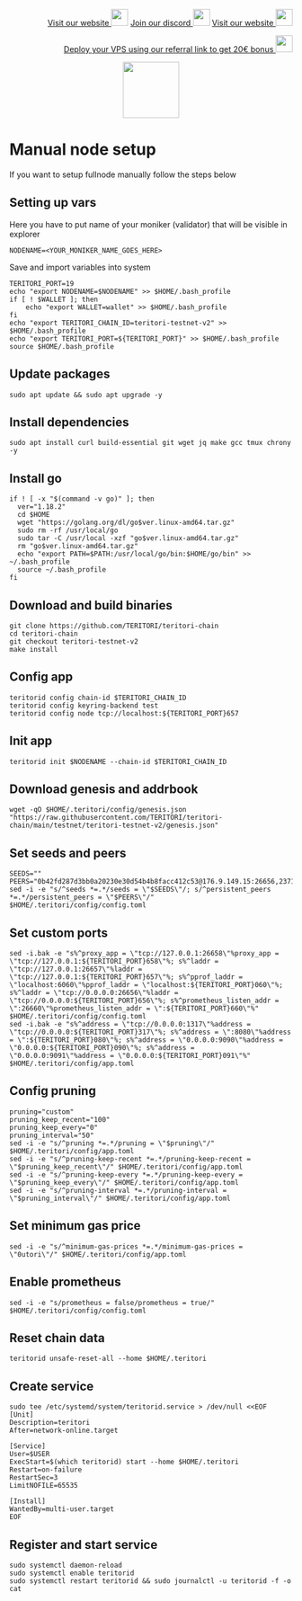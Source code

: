 <p style="font-size:14px" align="right">
<a href="https://kjnodes.com/" target="_blank">Visit our website <img src="https://user-images.githubusercontent.com/50621007/168689709-7e537ca6-b6b8-4adc-9bd0-186ea4ea4aed.png" width="30"/></a>
<a href="https://discord.gg/EY35ZzXY" target="_blank">Join our discord <img src="https://user-images.githubusercontent.com/50621007/176236430-53b0f4de-41ff-41f7-92a1-4233890a90c8.png" width="30"/></a>
<a href="https://kjnodes.com/" target="_blank">Visit our website <img src="https://user-images.githubusercontent.com/50621007/168689709-7e537ca6-b6b8-4adc-9bd0-186ea4ea4aed.png" width="30"/></a>
</p>

<p style="font-size:14px" align="right">
<a href="https://hetzner.cloud/?ref=y8pQKS2nNy7i" target="_blank">Deploy your VPS using our referral link to get 20€ bonus <img src="https://user-images.githubusercontent.com/50621007/174612278-11716b2a-d662-487e-8085-3686278dd869.png" width="30"/></a>
</p>

<p align="center">
  <img height="100" height="auto" src="https://user-images.githubusercontent.com/50621007/179568169-a81fb8a8-12d2-4865-aa91-3dba7649d54e.png">
</p>

# Manual node setup
If you want to setup fullnode manually follow the steps below

## Setting up vars
Here you have to put name of your moniker (validator) that will be visible in explorer
```
NODENAME=<YOUR_MONIKER_NAME_GOES_HERE>
```

Save and import variables into system
```
TERITORI_PORT=19
echo "export NODENAME=$NODENAME" >> $HOME/.bash_profile
if [ ! $WALLET ]; then
	echo "export WALLET=wallet" >> $HOME/.bash_profile
fi
echo "export TERITORI_CHAIN_ID=teritori-testnet-v2" >> $HOME/.bash_profile
echo "export TERITORI_PORT=${TERITORI_PORT}" >> $HOME/.bash_profile
source $HOME/.bash_profile
```

## Update packages
```
sudo apt update && sudo apt upgrade -y
```

## Install dependencies
```
sudo apt install curl build-essential git wget jq make gcc tmux chrony -y
```

## Install go
```
if ! [ -x "$(command -v go)" ]; then
  ver="1.18.2"
  cd $HOME
  wget "https://golang.org/dl/go$ver.linux-amd64.tar.gz"
  sudo rm -rf /usr/local/go
  sudo tar -C /usr/local -xzf "go$ver.linux-amd64.tar.gz"
  rm "go$ver.linux-amd64.tar.gz"
  echo "export PATH=$PATH:/usr/local/go/bin:$HOME/go/bin" >> ~/.bash_profile
  source ~/.bash_profile
fi
```

## Download and build binaries
```
git clone https://github.com/TERITORI/teritori-chain
cd teritori-chain
git checkout teritori-testnet-v2
make install
```

## Config app
```
teritorid config chain-id $TERITORI_CHAIN_ID
teritorid config keyring-backend test
teritorid config node tcp://localhost:${TERITORI_PORT}657
```

## Init app
```
teritorid init $NODENAME --chain-id $TERITORI_CHAIN_ID
```

## Download genesis and addrbook
```
wget -qO $HOME/.teritori/config/genesis.json "https://raw.githubusercontent.com/TERITORI/teritori-chain/main/testnet/teritori-testnet-v2/genesis.json"
```

## Set seeds and peers
```
SEEDS=""
PEERS="0b42fd287d3bb0a20230e30d54b4b8facc412c53@176.9.149.15:26656,2371b28f366a61637ac76c2577264f79f0965447@176.9.19.162:26656,2f394edda96be07bf92b0b503d8be13d1b9cc39f@5.9.40.222:26656"
sed -i -e "s/^seeds *=.*/seeds = \"$SEEDS\"/; s/^persistent_peers *=.*/persistent_peers = \"$PEERS\"/" $HOME/.teritori/config/config.toml
```

## Set custom ports
```
sed -i.bak -e "s%^proxy_app = \"tcp://127.0.0.1:26658\"%proxy_app = \"tcp://127.0.0.1:${TERITORI_PORT}658\"%; s%^laddr = \"tcp://127.0.0.1:26657\"%laddr = \"tcp://127.0.0.1:${TERITORI_PORT}657\"%; s%^pprof_laddr = \"localhost:6060\"%pprof_laddr = \"localhost:${TERITORI_PORT}060\"%; s%^laddr = \"tcp://0.0.0.0:26656\"%laddr = \"tcp://0.0.0.0:${TERITORI_PORT}656\"%; s%^prometheus_listen_addr = \":26660\"%prometheus_listen_addr = \":${TERITORI_PORT}660\"%" $HOME/.teritori/config/config.toml
sed -i.bak -e "s%^address = \"tcp://0.0.0.0:1317\"%address = \"tcp://0.0.0.0:${TERITORI_PORT}317\"%; s%^address = \":8080\"%address = \":${TERITORI_PORT}080\"%; s%^address = \"0.0.0.0:9090\"%address = \"0.0.0.0:${TERITORI_PORT}090\"%; s%^address = \"0.0.0.0:9091\"%address = \"0.0.0.0:${TERITORI_PORT}091\"%" $HOME/.teritori/config/app.toml
```

## Config pruning
```
pruning="custom"
pruning_keep_recent="100"
pruning_keep_every="0"
pruning_interval="50"
sed -i -e "s/^pruning *=.*/pruning = \"$pruning\"/" $HOME/.teritori/config/app.toml
sed -i -e "s/^pruning-keep-recent *=.*/pruning-keep-recent = \"$pruning_keep_recent\"/" $HOME/.teritori/config/app.toml
sed -i -e "s/^pruning-keep-every *=.*/pruning-keep-every = \"$pruning_keep_every\"/" $HOME/.teritori/config/app.toml
sed -i -e "s/^pruning-interval *=.*/pruning-interval = \"$pruning_interval\"/" $HOME/.teritori/config/app.toml
```

## Set minimum gas price
```
sed -i -e "s/^minimum-gas-prices *=.*/minimum-gas-prices = \"0utori\"/" $HOME/.teritori/config/app.toml
```

## Enable prometheus
```
sed -i -e "s/prometheus = false/prometheus = true/" $HOME/.teritori/config/config.toml
```

## Reset chain data
```
teritorid unsafe-reset-all --home $HOME/.teritori
```

## Create service
```
sudo tee /etc/systemd/system/teritorid.service > /dev/null <<EOF
[Unit]
Description=teritori
After=network-online.target

[Service]
User=$USER
ExecStart=$(which teritorid) start --home $HOME/.teritori
Restart=on-failure
RestartSec=3
LimitNOFILE=65535

[Install]
WantedBy=multi-user.target
EOF
```

## Register and start service
```
sudo systemctl daemon-reload
sudo systemctl enable teritorid
sudo systemctl restart teritorid && sudo journalctl -u teritorid -f -o cat
```
